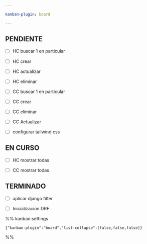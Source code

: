 ```yaml
---

kanban-plugin: board

---
```


## PENDIENTE

- [ ] HC buscar 1 en particular
- [ ] HC crear
- [ ] HC actualizar
- [ ] HC eliminar
- [ ] CC buscar 1 en particular
- [ ] CC crear
- [ ] CC eliminar
- [ ] CC Actualizar
- [ ] configurar tailwind css


## EN CURSO

- [ ] HC mostrar todas
- [ ] CC mostrar todas


## TERMINADO

- [ ] aplicar django filter
- [ ] Inicializacion DRF




%% kanban:settings
```
{"kanban-plugin":"board","list-collapse":[false,false,false]}
```
%%